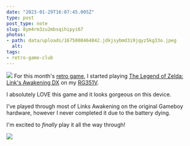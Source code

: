 ```yaml
---
date: "2023-01-29T16:07:45.005Z"
type: post 
post_type: note
slug: 8ym4rm3zu2mbsqihipyi67
photos: 
- path: data/uploads/1675008464842.jdkjsybmd3i9jqyz5kg33o.jpeg
  alt: 
tags: 
- retro-game-club
---
```

![](https://images.nintendolife.com/c6b841e3c2ca9/zelda-links-awakening-dx.large.jpg)
For this month's [retro game](https://brandontreb.com/monthly-retro-game-club/), I started playing [The Legend of Zelda: Link's Awakening DX](https://www.nintendo.com/store/products/the-legend-of-zelda-links-awakening-dx-3ds/) on my [RG351V](https://a.co/d/8QA4R4X).

I absolutely LOVE this game and it looks gorgeous on this device.

I've played through most of Links Awakening on the original Gameboy hardware, however I never completed it due to the battery dying.

I'm excited to _finally_ play it all the way through!

![](https://brandontreb.com/data/uploads/1675008464842.jdkjsybmd3i9jqyz5kg33o.jpeg)
